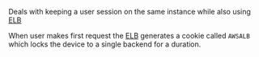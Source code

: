 Deals with keeping a user session on the same instance while also using [ELB](ELB.md)

When user makes first request the [ELB](ELB.md) generates a cookie called `AWSALB` which locks the device to a single backend for a duration.

